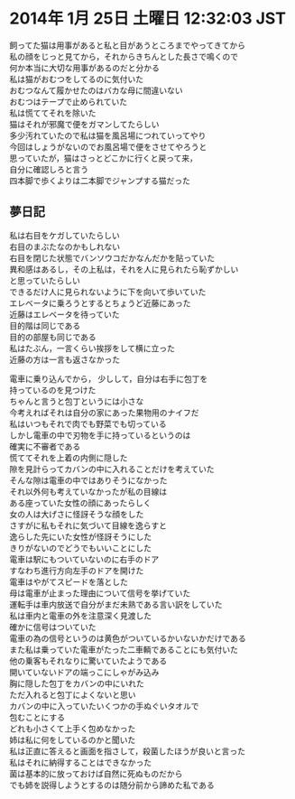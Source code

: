 # 2014年  1月 25日 土曜日 12:32:03 JST

飼ってた猫は用事があると私と目があうところまでやってきてから  
私の顔をじっと見てから，それからきちんとした長さで鳴くので  
何か本当に大切な用事があるのだと分かる  
私は猫がおむつをしてるのに気付いた  
おむつなんて履かせたのはバカな母に間違いない  
おむつはテープで止められていた  
私は慌ててそれを除いた  
猫はそれが邪魔で便をガマンしてたらしい  
多少汚れていたので私は猫を風呂場につれていってやり  
今回はしょうがないのでお風呂場で便をさせてやろうと  
思っていたが，猫はさっとどこかに行くと戻って来，  
自分に確認しろと言う  
四本脚で歩くよりは二本脚でジャンプする猫だった  

## 夢日記

私は右目をケガしていたらしい  
右目のまぶたなのかもしれない  
右目を閉じた状態でバンソウコだかなんだかを貼っていた  
異和感はあるし，その上私は，それを人に見られたら恥ずかしい  
と思っていたらしい  
できるだけ人に見られないように下を向いて歩いていた  
エレベータに乗ろうとするとちょうど近藤にあった  
近藤はエレベータを待っていた  
目的階は同じである  
目的の部屋も同じである  
私はたぶん，一言くらい挨拶をして横に立った  
近藤の方は一言も返さなかった  

電車に乗り込んでから， 少しして，自分は右手に包丁を  
持っているのを見つけた  
ちゃんと言うと包丁というには小さな  
今考えればそれは自分の家にあった果物用のナイフだ  
私はいつもそれで肉でも野菜でも切っている  
しかし電車の中で刃物を手に持っているというのは  
確実に不審者である  
慌ててそれを上着の内側に隠した  
隙を見計らってカバンの中に入れることだけを考えていた  
そんな隙は電車の中ではありそうになかった  
それ以外何も考えていなかったが私の目線は  
ある座っていた女性の顔にあったらしく  
女の人は大げさに怪訝そうな顔をした  
さすがに私もそれに気づいて目線を逸らすと  
逸らした先にいた女性が怪訝そうにした  
きりがないのでどうでもいいことにした  
電車は駅にもついていないのに右手のドア  
すなわち進行方向左手のドアを開けた  
電車はやがてスピードを落とした  
母は電車が止まった理由について信号を挙げていた  
運転手は車内放送で自分がまだ未熟である言い訳をしていた  
私は車内と電車の外を注意深く見渡した  
確かに信号はついていた  
電車の為の信号というのは黄色がついているかいないかだけである  
また私は乗っていた電車がたった二車輌であることにも気付いた  
他の乗客もそれなりに驚いていたようである  
開いていないドアの端っこにしゃがみ込み  
胸に隠した包丁をカバンの中にいれた  
ただ入れると包丁によくないと思い  
カバンの中に入っていたいくつかの手ぬぐいタオルで  
包むことにする  
どれも小さくて上手く包めなかった  
姉は私に何をしているのかと聞いた  
私は正直に答えると画面を指さして，殺菌したほうが良いと言った  
私はそれに納得することはできなかった  
菌は基本的に放っておけば自然に死ぬものだから  
でも姉を説得しようとするのは随分前から諦めた私である  
